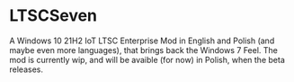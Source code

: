 # LTSCSeven
A Windows 10 21H2 IoT LTSC Enterprise Mod in English and Polish (and maybe even more languages), that brings back the Windows 7 Feel.
The mod is currently wip, and will be avaible (for now) in Polish, when the beta releases.
